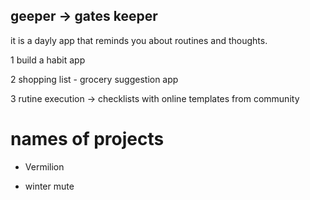 ## geeper -> gates keeper

it is a dayly app that reminds you about routines and thoughts.

1 build a habit app

2 shopping list - grocery suggestion app

3 rutine execution -> checklists with  online templates from community

# names of projects

* Vermilion

* winter mute 
